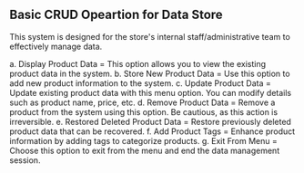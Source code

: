 ## Basic CRUD Opeartion for Data Store
This system is designed for the store's internal staff/administrative team to effectively manage data. 

a. Display Product Data = This option allows you to view the existing product data in the system.
b. Store New Product Data = Use this option to add new product information to the system.
c. Update Product Data = Update existing product data with this menu option. You can modify details such as product name, price, etc.
d. Remove Product Data = Remove a product from the system using this option. Be cautious, as this action is irreversible.
e. Restored Deleted Product Data = Restore previously deleted product data that can be recovered.
f. Add Product Tags = Enhance product information by adding tags to categorize products.
g. Exit From Menu = Choose this option to exit from the menu and end the data management session.
